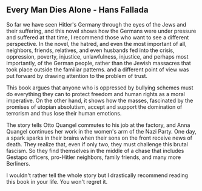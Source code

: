 ## Every Man Dies Alone - Hans Fallada ##

So far we have seen Hitler's Germany through the eyes of the Jews and their suffering, and this novel shows how the Germans were under pressure and suffered at that time, I recommend those who want to see a different perspective. In the novel, the hatred, and even the most important of all, neighbors, friends, relatives, and even husbands fed into the crisis, oppression, poverty, injustice, unlawfulness, injustice, and perhaps most importantly, of the German people, rather than the Jewish massacres that took place outside the familiar patterns. and a different point of view was put forward by drawing attention to the problem of trust.

This book argues that anyone who is oppressed by bullying schemes must do everything they can to protect freedom and human rights as a moral imperative. On the other hand, it shows how the masses, fascinated by the promises of utopian absolutism, accept and support the domination of terrorism and thus lose their human emotions.

The story tells Otto Quangel commutes to his job at the factory, and Anna Quangel continues her work in the women's arm of the Nazi Party. One day, a spark sparks in their brains when their sons on the front receive news of death. They realize that, even if only two, they must challenge this brutal fascism. So they find themselves in the middle of a chase that includes Gestapo officers, pro-Hitler neighbors, family friends, and many more Berliners.

I wouldn't rather tell the whole story but I drastically recommend reading this book in your life. You won't regret it.
